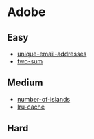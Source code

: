 # Adobe

## Easy
* [unique-email-addresses](../Google/unique-email-addresses.md)
* [two-sum](../Google/two-sum.md)


## Medium
* [number-of-islands](../Google/number-of-islands.md)
* [lru-cache](../Google/lru-cache.md)


## Hard


